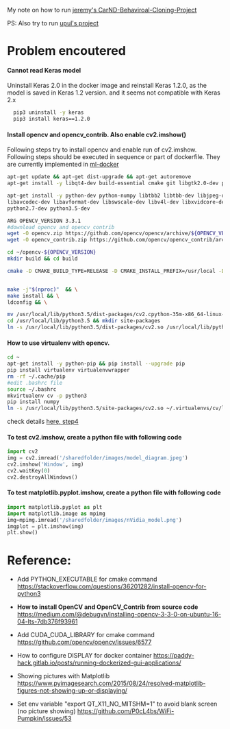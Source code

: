 My note on how to run [jeremy's CarND-Behaviroal-Cloning-Project](https://github.com/jeremy-shannon/CarND-Behavioral-Cloning-Project)

PS: Also try to run [upul's project](https://github.com/upul/Behavioral-Cloning)

# Problem encoutered

#### Cannot read Keras model 
Uninstall Keras 2.0 in the docker image and reinstall Keras 1.2.0, as the model is saved in Keras 1.2 version. and it seems not compatible with Keras 2.x

```bash
  pip3 uninstall -y keras
  pip3 install keras==1.2.0
```

#### Install opencv and opencv_contrib. Also enable cv2.imshow()
Following steps try to install opencv and enable run of cv2.imshow. Following steps should be executed in sequence or part of dockerfile. They are currently implemented in [ml-docker](https://github.com/usherfu/ml-docker)

```bash
apt-get update && apt-get dist-upgrade && apt-get autoremove
apt-get install -y libqt4-dev build-essential cmake git libgtk2.0-dev pkg-config libavcodec-dev libavformat-dev libswscale-dev libtbb-dev

apt-get install -y python-dev python-numpy libtbb2 libtbb-dev libjpeg-dev libpng-dev libtiff-dev libjasper-dev libdc1394-22-dev \
libavcodec-dev libavformat-dev libswscale-dev libv4l-dev libxvidcore-dev libx264-dev libgtk-3-dev libatlas-base-dev gfortran \
python2.7-dev python3.5-dev

ARG OPENCV_VERSION 3.3.1
#download opencv and opencv_contrib
wget -O opencv.zip https://github.com/opencv/opencv/archive/${OPENCV_VERSION}.zip  && unzip opencv.zip
wget -O opencv_contrib.zip https://github.com/opencv/opencv_contrib/archive/${OPENCV_VERSION}.zip && unzip opencv_contrib.zip

cd ~/opencv-${OPENCV_VERSION}
mkdir build && cd build

cmake -D CMAKE_BUILD_TYPE=RELEASE -D CMAKE_INSTALL_PREFIX=/usr/local -D WITH_TBB=ON -D BUILD_NEW_PYTHON_SUPPORT=ON -D WITH_V4L=ON -D INSTALL_C_EXAMPLES=ON -D INSTALL_PYTHON_EXAMPLES=ON -D BUILD_EXAMPLES=ON -D WITH_QT=ON -D WITH_GTK=ON -D WITH_OPENGL=ON -D CUDA_CUDA_LIBRARY=/usr/local/cuda/lib64/stubs/libcuda.so OPENCV_EXTRA_MODULES_PATH=~/opencv_contrib-${OPENCV_VERSION}/modules -D PYTHON_EXECUTABLE=/usr/bin/python3 ..


make -j"$(nproc)"  && \
make install && \
ldconfig && \

mv /usr/local/lib/python3.5/dist-packages/cv2.cpython-35m-x86_64-linux-gnu.so /usr/local/lib/python3.5/dist-packages/cv2.so
cd /usr/local/lib/python3.5 && mkdir site-packages 
ln -s /usr/local/lib/python3.5/dist-packages/cv2.so /usr/local/lib/python3.5/site-packages/cv2.so

```


#### How to use virtualenv with opencv.

```bash
cd ~
apt-get install -y python-pip && pip install --upgrade pip
pip install virtualenv virtualenvwrapper
rm -rf ~/.cache/pip
#edit .bashrc file
source ~/.bashrc
mkvirtualenv cv -p python3
pip install numpy
ln -s /usr/local/lib/python3.5/site-packages/cv2.so ~/.virtualenvs/cv/lib/python3.5/site-packages/cv2.so
```
check details [here, step4](https://medium.com/@debugvn/installing-opencv-3-3-0-on-ubuntu-16-04-lts-7db376f93961)


#### To test cv2.imshow, create a python file with following code

```python
import cv2
img = cv2.imread('/sharedfolder/images/model_diagram.jpeg')
cv2.imshow('Window', img)
cv2.waitKey(0)
cv2.destroyAllWindows()
```

#### To test matplotlib.pyplot.imshow, create a python file with following code

```python
import matplotlib.pyplot as plt
import matplotlib.image as mpimg
img=mpimg.imread('/sharedfolder/images/nVidia_model.png')
imgplot = plt.imshow(img)
plt.show()
```

# Reference:
- Add PYTHON_EXECUTABLE  for cmake command
	https://stackoverflow.com/questions/36201282/install-opencv-for-python3

- **How to install OpenCV and OpenCV_Contrib from source code**
	https://medium.com/@debugvn/installing-opencv-3-3-0-on-ubuntu-16-04-lts-7db376f93961

- Add CUDA_CUDA_LIBRARY for cmake command
	https://github.com/opencv/opencv/issues/6577

- How to configure DISPLAY for docker container
	https://paddy-hack.gitlab.io/posts/running-dockerized-gui-applications/

- Showing pictures with Matplotlib
	https://www.pyimagesearch.com/2015/08/24/resolved-matplotlib-figures-not-showing-up-or-displaying/
	
- Set env variable "export QT_X11_NO_MITSHM=1" to avoid blank screen (no picture showing)
	https://github.com/P0cL4bs/WiFi-Pumpkin/issues/53
	

